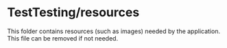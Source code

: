 # TestTesting/resources

This folder contains resources (such as images) needed by the application. This file can
be removed if not needed.
